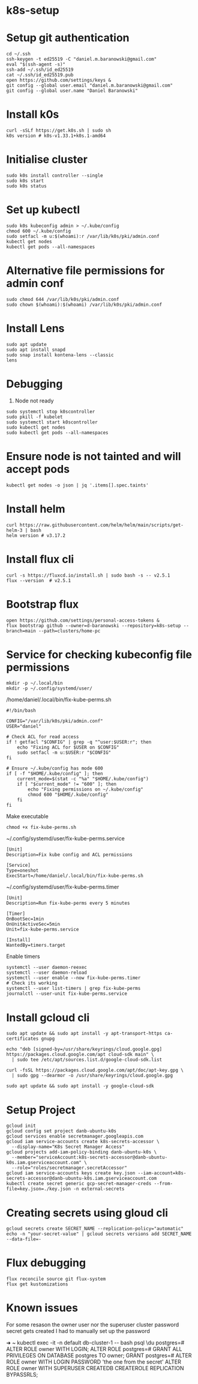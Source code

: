 # k8s-setup

# Setup git authentication
```
cd ~/.ssh
ssh-keygen -t ed25519 -C "daniel.m.baranowski@gmail.com"
eval "$(ssh-agent -s)"
ssh-add ~/.ssh/id_ed25519
cat ~/.ssh/id_ed25519.pub
open https://github.com/settings/keys &
git config --global user.email "daniel.m.baranowski@gmail.com"
git config --global user.name "Daniel Baranowski"
```

# Install k0s
```
curl -sSLf https://get.k0s.sh | sudo sh
k0s version # k0s-v1.33.1+k0s.1-amd64
```

# Initialise cluster 
```
sudo k0s install controller --single
sudo k0s start
sudo k0s status
```

# Set up kubectl
```
sudo k0s kubeconfig admin > ~/.kube/config
chmod 600 ~/.kube/config
sudo setfacl -m u:$(whoami):r /var/lib/k0s/pki/admin.conf
kubectl get nodes 
kubectl get pods --all-namespaces
```

# Alternative file permissions for admin conf
```
sudo chmod 644 /var/lib/k0s/pki/admin.conf
sudo chown $(whoami):$(whoami) /var/lib/k0s/pki/admin.conf
```

# Install Lens 
```
sudo apt update
sudo apt install snapd
sudo snap install kontena-lens --classic
lens
```

# Debugging 
1. Node not ready 
```
sudo systemctl stop k0scontroller
sudo pkill -f kubelet
sudo systemctl start k0scontroller
sudo kubectl get nodes
sudo kubectl get pods --all-namespaces
```

# Ensure node is not tainted and will accept pods
```
kubectl get nodes -o json | jq '.items[].spec.taints'
```

# Install helm
```
curl https://raw.githubusercontent.com/helm/helm/main/scripts/get-helm-3 | bash
helm version # v3.17.2
```

# Install flux cli 
```
curl -s https://fluxcd.io/install.sh | sudo bash -s -- v2.5.1
flux --version  # v2.5.1
```

# Bootstrap flux 
```
open https://github.com/settings/personal-access-tokens &
flux bootstrap github --owner=d-baranowski --repository=k8s-setup --branch=main --path=clusters/home-pc
```
# Service for checking kubeconfig file permissions
```
mkdir -p ~/.local/bin
mkdir -p ~/.config/systemd/user/
```

/home/daniel/.local/bin/fix-kube-perms.sh
```
#!/bin/bash

CONFIG="/var/lib/k0s/pki/admin.conf"
USER="daniel"

# Check ACL for read access
if ! getfacl "$CONFIG" | grep -q "^user:$USER:r"; then
    echo "Fixing ACL for $USER on $CONFIG"
    sudo setfacl -m u:$USER:r "$CONFIG"
fi

# Ensure ~/.kube/config has mode 600
if [ -f "$HOME/.kube/config" ]; then
    current_mode=$(stat -c "%a" "$HOME/.kube/config")
    if [ "$current_mode" != "600" ]; then
        echo "Fixing permissions on ~/.kube/config"
        chmod 600 "$HOME/.kube/config"
    fi
fi
```
Make executable 
```
chmod +x fix-kube-perms.sh
```

~/.config/systemd/user/fix-kube-perms.service
```
[Unit]
Description=Fix kube config and ACL permissions

[Service]
Type=oneshot
ExecStart=/home/daniel/.local/bin/fix-kube-perms.sh
```
~/.config/systemd/user/fix-kube-perms.timer
```
[Unit]
Description=Run fix-kube-perms every 5 minutes

[Timer]
OnBootSec=1min
OnUnitActiveSec=5min
Unit=fix-kube-perms.service

[Install]
WantedBy=timers.target
```
Enable timers
```
systemctl --user daemon-reexec
systemctl --user daemon-reload
systemctl --user enable --now fix-kube-perms.timer
# Check its working
systemctl --user list-timers | grep fix-kube-perms
journalctl --user-unit fix-kube-perms.service
```

# Install gcloud cli 
```
sudo apt update && sudo apt install -y apt-transport-https ca-certificates gnupg

echo "deb [signed-by=/usr/share/keyrings/cloud.google.gpg] https://packages.cloud.google.com/apt cloud-sdk main" \
  | sudo tee /etc/apt/sources.list.d/google-cloud-sdk.list

curl -fsSL https://packages.cloud.google.com/apt/doc/apt-key.gpg \
  | sudo gpg --dearmor -o /usr/share/keyrings/cloud.google.gpg

sudo apt update && sudo apt install -y google-cloud-sdk
```

# Setup Project
```
gcloud init
gcloud config set project danb-ubuntu-k0s
gcloud services enable secretmanager.googleapis.com
gcloud iam service-accounts create k8s-secrets-accessor \
  --display-name="K8s Secret Manager Access"
gcloud projects add-iam-policy-binding danb-ubuntu-k0s \
  --member="serviceAccount:k8s-secrets-accessor@danb-ubuntu-k0s.iam.gserviceaccount.com" \
  --role="roles/secretmanager.secretAccessor"
gcloud iam service-accounts keys create key.json --iam-account=k8s-secrets-accessor@danb-ubuntu-k0s.iam.gserviceaccount.com
kubectl create secret generic gcp-secret-manager-creds --from-file=key.json=./key.json -n external-secrets
```

# Creating secrets using gloud cli
```
gcloud secrets create SECRET_NAME --replication-policy="automatic"
echo -n "your-secret-value" | gcloud secrets versions add SECRET_NAME --data-file=-
```

# Flux debugging 
```
flux reconcile source git flux-system
flux get kustomizations
```

# Known issues 
For some resason the owner user nor the superuser cluster password secret gets created I had to manually set up the password

➜  ~ kubectl exec -it -n default db-cluster-1 -- bash
psql 
\du
postgres=# ALTER ROLE owner WITH LOGIN;
ALTER ROLE
postgres=# GRANT ALL PRIVILEGES ON DATABASE postgres TO owner;
GRANT
postgres=# ALTER ROLE owner WITH LOGIN PASSWORD 'the one from the secret'
ALTER ROLE owner WITH SUPERUSER CREATEDB CREATEROLE REPLICATION BYPASSRLS;
